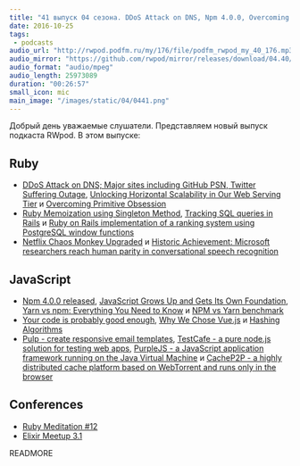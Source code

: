 ```yaml
---
title: "41 выпуск 04 сезона. DDoS Attack on DNS, Npm 4.0.0, Overcoming Primitive Obsession, JS Foundation, Pulp, TestCafe и прочее"
date: 2016-10-25
tags:
 - podcasts
audio_url: "http://rwpod.podfm.ru/my/176/file/podfm_rwpod_my_40_176.mp3"
audio_mirror: "https://github.com/rwpod/mirror/releases/download/04.40/0440.mp3"
audio_format: "audio/mpeg"
audio_length: 25973089
duration: "00:26:57"
small_icon: mic
main_image: "/images/static/04/0441.png"
---
```


Добрый день уважаемые слушатели. Представляем новый выпуск подкаста RWpod. В этом выпуске:

## Ruby

 - [DDoS Attack on DNS; Major sites including GitHub PSN, Twitter Suffering Outage](https://www.hackread.com/ddos-attack-dns-sites-suffer-outage/), [Unlocking Horizontal Scalability in Our Web Serving Tier](https://medium.com/airbnb-engineering/unlocking-horizontal-scalability-in-our-web-serving-tier-d907449cdbcf) и [Overcoming Primitive Obsession](https://blog.dnsimple.com/2016/10/overcoming-primitive-obsession/)
 - [Ruby Memoization using Singleton Method](http://www.techoalien.com/2016/10/ruby-memoization-using-singleton-method.html), [Tracking SQL queries in Rails](http://stevenyue.com/blogs/tracking-sql-queries-in-rails/) и [Ruby on Rails implementation of a ranking system using PostgreSQL window functions](http://naturaily.com/blog/post/ruby-on-rails-implementation-of-a-ranking-system-using-postgresql-window-functions)
 - [Netflix Chaos Monkey Upgraded](http://techblog.netflix.com/2016/10/netflix-chaos-monkey-upgraded.html) и [Historic Achievement: Microsoft researchers reach human parity in conversational speech recognition](http://blogs.microsoft.com/next/2016/10/18/historic-achievement-microsoft-researchers-reach-human-parity-conversational-speech-recognition/)

## JavaScript

 - [Npm 4.0.0 released](https://github.com/npm/npm/releases/tag/v4.0.0), [JavaScript Grows Up and Gets Its Own Foundation](http://thenewstack.io/javascript-grows-gets-foundation/), [Yarn vs npm: Everything You Need to Know](https://www.sitepoint.com/yarn-vs-npm/) и [NPM vs Yarn benchmark](https://www.berriart.com/blog/2016/10/npm-yarn-benchmark/)
 - [Your code is probably good enough](https://medium.com/front-end-hacking/your-code-is-probably-good-enough-5d15b4df5ac6), [Why We Chose Vue.js](https://about.gitlab.com/2016/10/20/why-we-chose-vue/) и [Hashing Algorithms](https://blog.jscrambler.com/hashing-algorithms/)
 - [Pulp - create responsive email templates](http://pulp.glitchpack.com/), [TestCafe - a pure node.js solution for testing web apps](https://devexpress.github.io/testcafe/), [PurpleJS - a JavaScript application framework running on the Java Virtual Machine](http://purplejs.io/) и [CacheP2P - a highly distributed cache platform based on WebTorrent and runs only in the browser](http://www.cachep2p.com/)

## Conferences

 - [Ruby Meditation #12](https://www.facebook.com/events/343671329299576/)
 - [Elixir Meetup 3.1](https://www.facebook.com/events/556566704546455/)

READMORE

